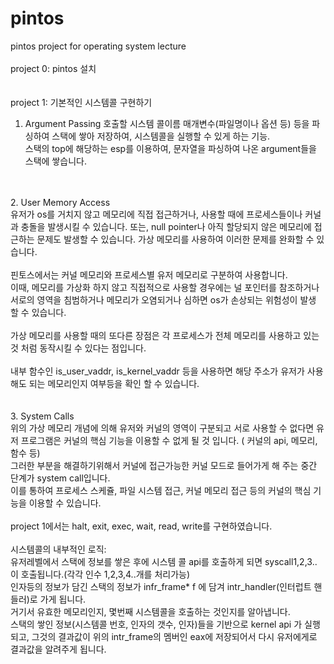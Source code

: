 # pintos
pintos project for operating system lecture<br>
<br>
project 0: pintos 설치<br>
<br>
<br>
<a>project 1:  기본적인 시스템콜 구현하기<a><br>

1.	Argument Passing
호출할 시스템 콜이름 매개변수(파일명이나 옵션 등) 등을 파싱하여 스택에 쌓아 저장하여, 시스템콜을 실행할 수 있게 하는 기능.<br>
스택의 top에 해당하는 esp를 이용하여, 문자열을 파싱하여 나온 argument들을 스택에 쌓습니다.<br>
<br>
<br>
2.	User Memory Access<br>
유저가 os를 거치지 않고 메모리에 직접 접근하거나, 사용할 때에 프로세스들이나 커널과 충돌을 발생시킬 수 있습니다. 또는, null pointer나 아직 할당되지 않은 메모리에 접근하는 문제도 발생할 수 있습니다. 가상 메모리를 사용하여 이러한 문제를 완화할 수 있습니다.<br>
<br>
핀토스에서는 커널 메모리와 프로세스별 유저 메모리로 구분하여 사용합니다.<br>
이때, 메모리를 가상화 하지 않고 직접적으로 사용할 경우에는 널 포인터를 참조하거나 서로의 영역을 침범하거나 메모리가 오염되거나 심하면 os가 손상되는 위험성이 발생 할 수 있습니다.<br>
<br>
가상 메모리를 사용할 때의 또다른 장점은 각 프로세스가 전체 메모리를 사용하고 있는 것 처럼 동작시킬 수 있다는 점입니다.<br>
<br>
내부 함수인 is_user_vaddr, is_kernel_vaddr 등을 사용하면 해당 주소가 유저가 사용해도 되는 메모리인지 여부등을 확인 할 수 있습니다.<br>
<br>
<br>
3.	System Calls<br>
위의 가상 메모리 개념에 의해 유저와 커널의 영역이 구분되고 서로 사용할 수 없다면 유저 프로그램은 커널의 핵심 기능을 이용할
수 없게 될 것 입니다. ( 커널의 api, 메모리, 함수 등)<br>
그러한 부분을 해결하기위해서 커널에 접근가능한 커널 모드로 들어가게 해 주는 중간 단계가 system call입니다. <br>
이를 통하여 프로세스 스케쥴, 파일 시스템 접근, 커널 메모리 접근 등의 커널의 핵심 기능을 이용할 수 있습니다. <br>
<br>
project 1에서는 halt, exit, exec, wait, read, write를 구현하였습니다.<br>
<br>
시스템콜의 내부적인 로직:<br>
유저레벨에서 스택에 정보를 쌓은 후에 시스템 콜 api를 호출하게 되면 syscall1,2,3.. 이 호출됩니다.(각각 인수 1,2,3,4..개를 처리가능)<br>
인자등의 정보가 담긴 스택의 정보가  infr_frame* f 에 담겨 intr_handler(인터럽트 핸들러)로 가게 됩니다. <br>
거기서 유효한 메모리인지, 몇번째 시스템콜을 호출하는 것인지를 알아냅니다. <br>
스택의 쌓인 정보(시스템콜 번호, 인자의 갯수, 인자)들을 기반으로 kernel api 가 실행되고, 그것의 결과값이 위의 intr_frame의 멤버인 eax에 저장되어서 다시 유저에게로 결과값을 알려주게 됩니다.<br>

